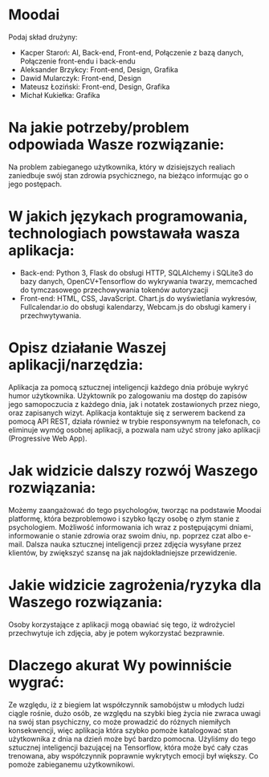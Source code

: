 # Moodai


Podaj skład drużyny:
- Kacper Staroń: AI, Back-end, Front-end, Połączenie z bazą danych, Połączenie front-endu i back-endu
- Aleksander Brzykcy: Front-end, Design, Grafika
- Dawid Mularczyk: Front-end, Design
- Mateusz Łoziński: Front-end, Design, Grafika
- Michał Kukiełka: Grafika
 
# Na jakie potrzeby/problem odpowiada Wasze rozwiązanie: 
Na problem zabieganego użytkownika, który w dzisiejszych realiach zaniedbuje swój stan zdrowia psychicznego, na bieżąco informując go o jego postępach.

# W jakich językach programowania, technologiach powstawała wasza aplikacja:
- Back-end: Python 3, Flask do obsługi HTTP, SQLAlchemy i SQLite3 do bazy danych, OpenCV+Tensorflow do wykrywania twarzy, memcached do tymczasowego przechowywania tokenów autoryzacji
- Front-end: HTML, CSS, JavaScript. Chart.js do wyświetlania wykresów, Fullcalendar.io do obsługi kalendarzy, Webcam.js do obsługi kamery i przechwytywania.

# Opisz działanie Waszej aplikacji/narzędzia: 
Aplikacja za pomocą sztucznej inteligencji każdego dnia próbuje wykryć humor użytkownika. Użyktownik po zalogowaniu ma dostęp do zapisów jego samopoczucia z każdego dnia, jak i notatek zostawionych przez niego, oraz zapisanych wizyt. Aplikacja kontaktuje się z serwerem backend za pomocą API REST, działa również w trybie responsywnym na telefonach, co eliminuje wymóg osobnej aplikacji, a pozwala nam użyć strony jako aplikacji (Progressive Web App).

# Jak widzicie dalszy rozwój Waszego rozwiązania: 
Możemy zaangażować do tego psychologów, tworząc na podstawie Moodai platformę, która bezproblemowo i szybko łączy osobę o złym stanie z psychologiem. Możliwość informowania ich wraz z postępującymi dniami, informowanie o stanie zdrowia oraz swoim dniu, np. poprzez czat albo e-mail. Dalsza nauka sztucznej inteligencji przez zdjęcia wysyłane przez klientów, by zwiększyć szansę na jak najdokładniejsze przewidzenie.

# Jakie widzicie zagrożenia/ryzyka dla Waszego rozwiązania: 
Osoby korzystające z aplikacji mogą obawiać się tego, iż wdrożyciel przechwytuje ich zdjęcia, aby je potem wykorzystać bezprawnie.

# Dlaczego akurat Wy powinniście wygrać: 
Ze względu, iż z biegiem lat współczynnik samobójstw u młodych ludzi ciągle rośnie, dużo osób, ze względu na szybki bieg życia nie zwraca uwagi na swój stan psychiczny, co może prowadzić do różnych niemiłych konsekwencji, więc aplikacja która szybko pomoże katalogować stan użytkownika z dnia na dzień może być bardzo pomocna. Użyliśmy do tego sztucznej inteligencji bazującej na Tensorflow, która może być cały czas trenowana, aby współczynnik poprawnie wykrytych emocji był większy. Co pomoże zabieganemu użytkownikowi.
